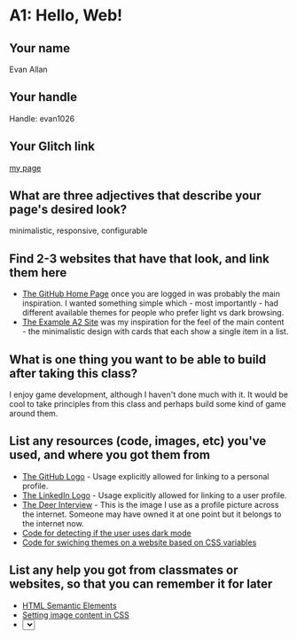# A1: Hello, Web!

## Your name
Evan Allan

## Your handle 
Handle: evan1026


## Your Glitch link
[my page](https://evan1026-a1.glitch.me)


## What are three adjectives that describe your page's desired look?
minimalistic, responsive, configurable


## Find 2-3 websites that have that look, and link them here
* [The GitHub Home Page](https://github.com/) once you are logged in was probably the main inspiration. I wanted something simple which - most importantly - had different available themes for people who prefer light vs dark browsing.
* [The Example A2 Site](https://galaxykate-a2.glitch.me/) was my inspiration for the feel of the main content - the minimalistic design with cards that each show a single item in a list.


## What is one thing you want to be able to build after taking this class?

I enjoy game development, although I haven't done much with it. It would be cool to take principles from this
class and perhaps build some kind of game around them.


## List any resources (code, images, etc) you've used, and where you got them from

* [The GitHub Logo](https://github.com/logos) - Usage explicitly allowed for linking to a personal profile.
* [The LinkedIn Logo](https://brand.linkedin.com/downloads) - Usage explicitly allowed for linking to a user profile.
* [The Deer Interview](https://imgur.com/a/ZKgM8) - This is the image I use as a profile picture across the internet. Someone may have owned it at one point but it belongs to the internet now.
* [Code for detecting if the user uses dark mode](https://stackoverflow.com/questions/56393880/how-do-i-detect-dark-mode-using-javascript)
* [Code for swiching themes on a website based on CSS variables](https://blog.logrocket.com/how-to-create-better-themes-with-css-variables-5a3744105c74/)


## List any help you got from classmates or websites, so that you can remember it for later

* [HTML Semantic Elements](https://www.w3schools.com/html/html5_semantic_elements.asp)
* [Setting image content in CSS](https://stackoverflow.com/questions/2182716/is-it-possible-to-set-the-equivalent-of-a-src-attribute-of-an-img-tag-in-css)
* [<select> tag documentation](https://developer.mozilla.org/en-US/docs/Web/HTML/Element/select)

